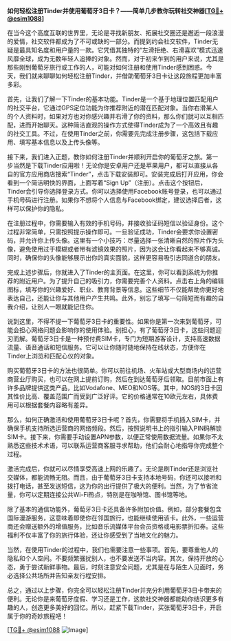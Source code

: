 **如何轻松注册Tinder并使用葡萄牙3日卡？——简单几步教你玩转社交神器[[TG💪+ @esim1088](https://t.me/s/esim1088)]**

在当今这个高度互联的世界里，无论是寻找新朋友、拓展社交圈还是邂逅一段浪漫的爱情，社交软件都成为了不可或缺的一部分。而提到约会社交软件，Tinder无疑是最具知名度和用户量的一款。它凭借其独特的“左滑拒绝、右滑喜欢”模式迅速风靡全球，成为无数年轻人追捧的对象。然而，对于初来乍到的用户来说，尤其是那些刚到葡萄牙旅行或工作的人，可能对如何注册和使用Tinder感到困惑。今天，我们就来聊聊如何轻松注册Tinder，并借助葡萄牙3日卡让这段旅程更加丰富多彩。

首先，让我们了解一下Tinder的基本功能。Tinder是一个基于地理位置匹配用户的社交平台，它通过GPS定位功能为你推荐附近的潜在匹配对象。当你右滑某人的个人资料时，如果对方也对你感兴趣并右滑了你的资料，那么你们就可以互相匹配，进而开始聊天。这种简洁直观的操作方式使得Tinder成为了一个高效且有趣的社交工具。不过，在使用Tinder之前，你需要先完成注册步骤，这包括下载应用、填写基本信息以及上传头像等。

接下来，我们进入正题，教你如何注册Tinder并顺利开启你的葡萄牙之旅。第一步当然是下载Tinder应用啦！无论你是安卓用户还是苹果用户，都可以直接从各自的官方应用商店搜索“Tinder”，点击下载安装即可。安装完成后打开应用，你会看到一个简洁明快的界面，上面写着“Sign Up”（注册）。点击这个按钮后，Tinder会引导你选择登录方式。你可以选择使用Facebook账号登录，也可以通过手机号码进行注册。如果你不想将个人信息与Facebook绑定，建议选择后者，这样可以保护你的隐私。

在注册过程中，你需要输入有效的手机号码，并接收验证码短信以验证身份。这个过程非常简单，只需按照提示操作即可。一旦验证成功，Tinder会要求你设置密码，并允许你上传头像。这里有一个小技巧：尽量选择一张清晰自然的照片作为头像，避免使用过于模糊或者带有滤镜效果的照片，因为这会让你看起来不够真诚。同时，确保你的头像能够展示出你的真实面貌，这样更容易吸引志同道合的朋友。

完成上述步骤后，你就进入了Tinder的主页面。在这里，你可以看到系统为你推荐的附近用户。为了提升自己的吸引力，你需要完善个人资料。点击右上角的编辑图标，填写你的兴趣爱好、职业、教育背景等信息。这些细节不仅能帮助你更好地表达自己，还能让你与其他用户产生共鸣。此外，别忘了填写一句简短而有趣的自我介绍，让别人一眼就能记住你。

说到这里，不得不提一下葡萄牙3日卡的重要性。如果你是第一次来到葡萄牙，可能会担心网络问题会影响你的使用体验。别担心，有了葡萄牙3日卡，这些问题迎刃而解。葡萄牙3日卡是一种预付费SIM卡，专门为短期游客设计，支持高速数据流量、语音通话和短信服务。它可以让你随时随地保持在线状态，方便你在Tinder上浏览和匹配心仪的对象。

购买葡萄牙3日卡的方法也很简单。你可以前往机场、火车站或大型商场内的运营商营业厅购买，也可以在网上提前订购，然后在到达葡萄牙后领取。目前市面上有许多品牌提供这类产品，比如Vodafone、MEO和NOS等。其中，NOS的3日卡因其性价比高、覆盖范围广而受到广泛好评。它的价格通常在10欧元左右，具体费用可以根据套餐内容略有差异。

那么，如何正确激活和使用葡萄牙3日卡呢？首先，你需要将手机插入SIM卡，并确保手机支持所选运营商的网络频段。然后，按照说明书上的指引输入PIN码解锁SIM卡。接下来，你需要手动设置APN参数，以便正常使用数据流量。如果你不太熟悉这些技术术语，可以联系运营商客服寻求帮助，他们会耐心地指导你完成整个过程。

激活完成后，你就可以尽情享受高速上网的乐趣了。无论是刷Tinder还是浏览社交媒体，都能流畅无阻。而且，由于葡萄牙3日卡支持本地号码，你还可以接听和拨打电话，甚至发送短信，这为你的出行提供了极大的便利。当然，为了节省流量，你可以定期连接公共Wi-Fi热点，特别是在咖啡馆、图书馆等地。

除了基本的通信功能外，葡萄牙3日卡还具备许多附加价值。例如，部分套餐包含国际漫游服务，这意味着即使你在邻国旅行，也能继续使用该卡。此外，一些运营商还会赠送额外的增值服务，比如音乐流媒体平台会员资格或电影票折扣券。这些福利不仅丰富了你的旅行体验，还让你感受到了当地文化的魅力。

当然，在使用Tinder的过程中，我们也需要注意一些事项。首先，要尊重他人的隐私和个人空间。不要频繁骚扰别人，也不要发送不当内容。其次，保持开放的心态，勇于尝试新鲜事物。最后，时刻注意安全问题，尤其是在与陌生人见面时，务必选择公共场所并告知亲友行程安排。

总之，通过以上步骤，你完全可以轻松注册Tinder并充分利用葡萄牙3日卡带来的便利。无论你是来葡萄牙度假、学习还是工作，这款社交神器都能助你结识更多有趣的人，创造更多美好的回忆。所以，赶紧下载Tinder，买张葡萄牙3日卡，开启属于你的奇妙旅程吧！

[[TG💪+ @esim1088](https://t.me/s/esim1088) ![Image](https://i.postimg.cc/4NQfJmqS/Snipaste-2025-05-13-00-14-12.png)]